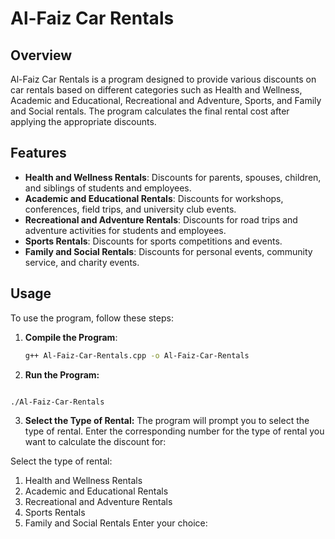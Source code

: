 # Al-Faiz Car Rentals

## Overview
Al-Faiz Car Rentals is a program designed to provide various discounts on car rentals based on different categories such as Health and Wellness, Academic and Educational, Recreational and Adventure, Sports, and Family and Social rentals. The program calculates the final rental cost after applying the appropriate discounts.

## Features
- **Health and Wellness Rentals**: Discounts for parents, spouses, children, and siblings of students and employees.
- **Academic and Educational Rentals**: Discounts for workshops, conferences, field trips, and university club events.
- **Recreational and Adventure Rentals**: Discounts for road trips and adventure activities for students and employees.
- **Sports Rentals**: Discounts for sports competitions and events.
- **Family and Social Rentals**: Discounts for personal events, community service, and charity events.

## Usage
To use the program, follow these steps:

1. **Compile the Program**: 
   ```sh
   g++ Al-Faiz-Car-Rentals.cpp -o Al-Faiz-Car-Rentals


2. **Run the Program:**

```bash

./Al-Faiz-Car-Rentals

```


3. **Select the Type of Rental:** The program will prompt you to select the type of rental. Enter the corresponding number for the type of rental you want to calculate the discount for:


Select the type of rental:
1. Health and Wellness Rentals
2. Academic and Educational Rentals
3. Recreational and Adventure Rentals
4. Sports Rentals
5. Family and Social Rentals
Enter your choice:



